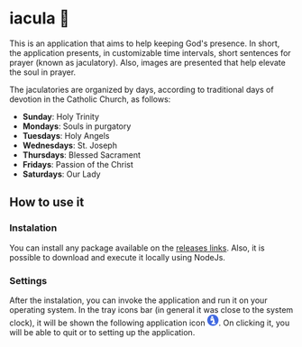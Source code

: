 # iacula :pray:	

This is an application that aims to help keeping God's presence. In short, the application presents, in customizable time intervals, short sentences for prayer (known as jaculatory). Also, images are presented that help elevate the soul in prayer.

The jaculatories are organized by days, according to traditional days of devotion in the Catholic Church, as follows:

- **Sunday**: Holy Trinity
- **Mondays**: Souls in purgatory
- **Tuesdays**: Holy Angels
- **Wednesdays**: St. Joseph
- **Thursdays**: Blessed Sacrament
- **Fridays**: Passion of the Christ
- **Saturdays**: Our Lady

## How to use it

### Instalation 
You can install any package available on the [releases links](https://github.com/eduardo-da-silva/iacula/releases). Also, it is possible to download and execute it locally using NodeJs.

### Settings
After the instalation, you can invoke the application and run it on your operating system. In the tray icons bar (in general it was close to the system clock), it will be shown the following application icon <img src="https://github.com/eduardo-da-silva/iacula/blob/main/build/icons/icon.png" alt="drawing" width="20"/>. On clicking it, you will be able to quit or to setting up the application.
